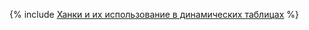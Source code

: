 {% include [Ханки и их использование в динамических таблицах](../../_includes/user-guide/dynamic-tables/hunks-guide.md) %}
